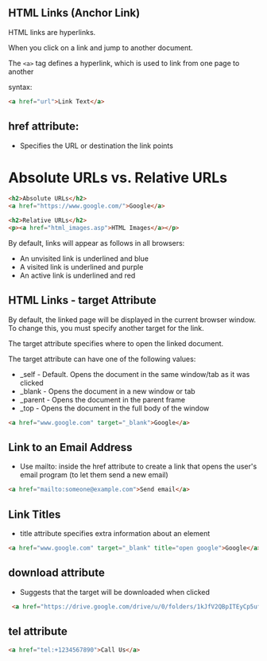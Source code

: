 ## HTML Links (Anchor Link)

HTML links are hyperlinks.

When you click on a link and jump to another document.

The ```<a>``` tag defines a hyperlink, which is used to link from one page to another

syntax:

```html
<a href="url">Link Text</a>
```

## href attribute:

* Specifies the URL or destination the link points

# Absolute URLs vs. Relative URLs
```html
<h2>Absolute URLs</h2>
<a href="https://www.google.com/">Google</a>

<h2>Relative URLs</h2>
<p><a href="html_images.asp">HTML Images</a></p>
```

By default, links will appear as follows in all browsers:

* An unvisited link is underlined and blue
* A visited link is underlined and purple
* An active link is underlined and red

## HTML Links - target Attribute

By default, the linked page will be displayed in the current browser window. To change this, you must specify another target for the link.

The target attribute specifies where to open the linked document.

The target attribute can have one of the following values:

* _self - Default. Opens the document in the same window/tab as it was clicked
* _blank - Opens the document in a new window or tab
* _parent - Opens the document in the parent frame
* _top - Opens the document in the full body of the window

```html
<a href="www.google.com" target="_blank">Google</a>
```
## Link to an Email Address

* Use mailto: inside the href attribute to create a link that opens the user's email program (to let them send a new email)

```html
<a href="mailto:someone@example.com">Send email</a>
```

## Link Titles

* title attribute specifies extra information about an element

```html
<a href="www.google.com" target="_blank" title="open google">Google</a>
```

## download attribute 

* Suggests that the target will be downloaded when clicked

```html
 <a href="https://drive.google.com/drive/u/0/folders/1kJfV2QBpITEyCp5uf6JX2zf-Zd5QQGG" download>Download HTML Notes</a>
```        

## tel attribute

```html
<a href="tel:+1234567890">Call Us</a>
```



